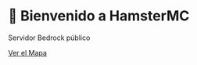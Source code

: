 <!DOCTYPE html>
<html lang="es">
<head>
  <meta charset="UTF-8" />
</head>
<body>
  <h1>🐹 Bienvenido a HamsterMC</h1>
  <p>Servidor Bedrock público</p>
  <a href="HámsterMCMap.html">Ver el Mapa</a>
</body>
</html>
